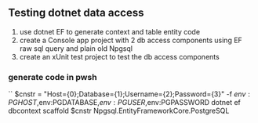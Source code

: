 ## Testing dotnet data access

1. use dotnet EF to generate context and table entity code
2. create a Console app project with 2 db access components using EF raw sql query and plain old Npgsql
3. create an xUnit test project to test the db access components

### generate code in pwsh
``
$cnstr = "Host={0};Database={1};Username={2};Password={3}" -f $env:PGHOST,$env:PGDATABASE,$env:PGUSER,$env:PGPASSWORD
dotnet ef dbcontext scaffold $cnstr Npgsql.EntityFrameworkCore.PostgreSQL
```